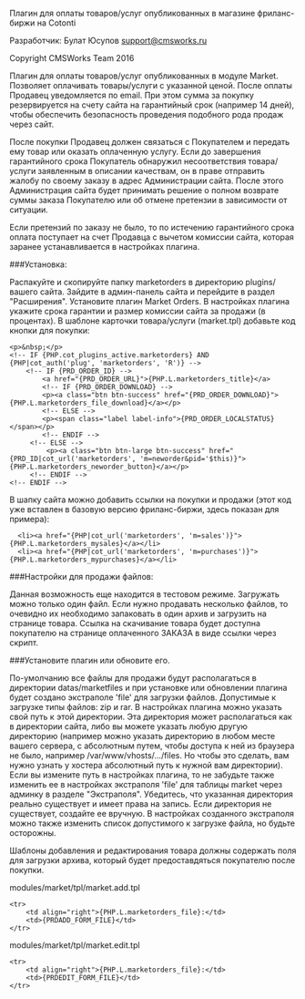 Плагин для оплаты товаров/услуг опубликованных в магазине фриланс-биржи на Cotonti

Разработчик: Булат Юсупов support@cmsworks.ru

Copyright CMSWorks Team 2016

Плагин для оплаты товаров/услуг опубликованных в модуле Market. Позволяет оплачивать товары/услуги с указанной ценой. После оплаты Продавец уведомляется по email. При этом сумма за покупку резервируется на счету сайта на гарантийный срок (например 14 дней), чтобы обеспечить безопасность проведения подобного рода продаж через сайт.

После покупки Продавец должен связаться с Покупателем и передать ему товар или оказать оплаченную услугу. Если до завершения гарантийного срока Покупатель обнаружил несоответствия товара/услуги заявленным в описании качествам, он в праве отправить жалобу по своему заказу в адрес Администрации сайта. После этого Администрация сайта будет принимать решение о полном возврате суммы заказа Покупателю или об отмене претензии в зависимости от ситуации.

Если претензий по заказу не было, то по истечению гарантийного срока оплата поступает на счет Продавца с вычетом комиссии сайта, которая заранее устанавливается в настройках плагина.

###Установка:

Распакуйте и скопируйте папку marketorders в директорию plugins/ вашего сайта.
Зайдите в админ-панель сайта и перейдите в раздел "Расширения". Установите плагин Market Orders.
В настройках плагина укажите срока гарантии и размер комиссии сайта за продажи (в процентах).
В шаблоне карточки товара/услуги (market.tpl) добавьте код кнопки для покупки:

<!-- IF {PRD_COST} > 0 AND {PRD_STATE} == 0 -->
    <p>&nbsp;</p>
    <!-- IF {PHP.cot_plugins_active.marketorders} AND {PHP|cot_auth('plug', 'marketorders', 'R')} -->
        <!-- IF {PRD_ORDER_ID} -->
            <a href="{PRD_ORDER_URL}">{PHP.L.marketorders_title}</a>
            <!-- IF {PRD_ORDER_DOWNLOAD} -->
            <p><a class="btn btn-success" href="{PRD_ORDER_DOWNLOAD}">{PHP.L.marketorders_file_download}</a></p>
            <!-- ELSE -->
            <p><span class="label label-info">{PRD_ORDER_LOCALSTATUS}</span></p>
            <!-- ENDIF -->  
         <!-- ELSE -->
             <p><a class="btn btn-large btn-success" href="{PRD_ID|cot_url('marketorders', 'm=neworder&pid='$this)}">{PHP.L.marketorders_neworder_button}</a></p>
         <!-- ENDIF -->
    <!-- ENDIF -->
<!-- ENDIF -->
 

В шапку сайта можно добавить ссылки на покупки и продажи (этот код уже вставлен в базовую версию фриланс-биржи, здесь показан для примера):

<!-- IF {PHP.cot_plugins_active.marketorders} -->
      <li><a href="{PHP|cot_url('marketorders', 'm=sales')}">{PHP.L.marketorders_mysales}</a></li>
      <li><a href="{PHP|cot_url('marketorders', 'm=purchases')}">{PHP.L.marketorders_mypurchases}</a></li>
<!-- ENDIF -->
 

###Настройки для продажи файлов:

Данная возможность еще находится в тестовом режиме. Загружать можно только один файл. Если нужно продавать несколько файлов, то очевидно их необходимо запаковать в один архив и загрузить на странице товара. Ссылка на скачивание товара будет доступна покупателю на странице оплаченного ЗАКАЗА в виде ссылки через скрипт.
 

###Установите плагин или обновите его.
 
По-умолчанию все файлы для продажи будут располагаться в директории datas/marketfiles и при установке или обновлении плагина будет создано экстраполе 'file' для загрузки файлов. Допустимые к загрузке типы файлов: zip и rar. 
В настройках плагина можно указать свой путь к этой директории. Эта директория может располагаться как в директории сайта, либо вы можете указать любую другую директорию (например можно указать директорию в любом месте вашего сервера, с абсолютным путем, чтобы доступа к ней из браузера не было, например /var/www/vhosts/.../files. Но чтобы это сделать, вам нужно узнать у хостера абсолютный путь к нужной вам директории). Если вы измените путь в настройках плагина, то не забудьте также изменить ее в настройках экстраполя 'file' для таблицы market через админку в разделе "Экстраполя". Убедитесь, что указанная директория реально существует и имеет права на запись. Если директория не существует, создайте ее вручную. В настройках созданного экстраполя можно также изменить список допустимого к загрузке файла, но будьте осторожны.
 
Шаблоны добавления и редактирования товара должны содержать поля для загрузки архива, который будет предоставдяться покупателю после покупки.

modules/market/tpl/market.add.tpl

<!-- IF {PHP.cot_plugins_active.marketorders} -->
    <tr>
        <td align="right">{PHP.L.marketorders_file}:</td>
        <td>{PRDADD_FORM_FILE}</td>
    </tr>
<!-- ENDIF -->

modules/market/tpl/market.edit.tpl

<!-- IF {PHP.cot_plugins_active.marketorders} -->
    <tr>
        <td align="right">{PHP.L.marketorders_file}:</td>
        <td>{PRDEDIT_FORM_FILE}</td>
    </tr>
<!-- ENDIF -->
 

 
